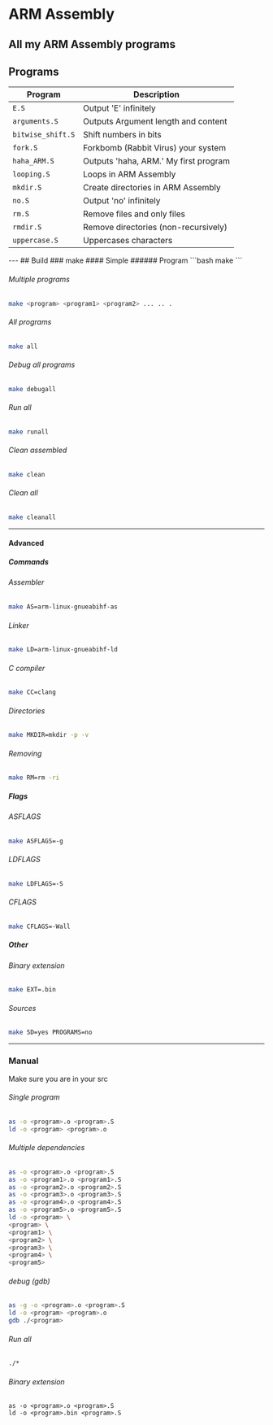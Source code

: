 # ARM Assembly
All my ARM Assembly programs
---
## Programs
<table>
<thead>
	<tr>
		<th>Program</th>
		<th>Description</th>
	</tr>
</thead>
<tbody>
	<tr>
		<td>
			<code>E.S</code>
		</td>
    		<td>Output 'E' infinitely</td>
	</tr>
	<tr>
		<td>
			<code>arguments.S</code>
		</td>
		<td>Outputs Argument length and content</td>
	</tr>
	<tr>
		<td>
			<code>bitwise_shift.S</code>
		</td>
	<td>Shift numbers in bits</td>
	</tr>
	<tr>
		<td>
			<code>fork.S</code>
		</td>
		<td>Forkbomb (Rabbit Virus) your system</td>
	</tr>
	<tr>
		<td>
			<code>haha_ARM.S</code>
		</td>
		<td>Outputs 'haha, ARM.' My first program</td>
	</tr>
	<tr>
		<td>
			<code>looping.S</code>
		</td>
    		<td>Loops in ARM Assembly</td>
	</tr>
	<tr>
		<td>
			<code>mkdir.S</code>
		</td>
    		<td>Create directories in ARM Assembly</td>
	</tr>
	<tr>
		<td>
			<code>no.S</code>
		</td>
		<td>Output 'no' infinitely</td>
	</tr>
	<tr>
		<td>
			<code>rm.S</code>
		</td>
		<td>Remove files and only files</td>
	</tr>
	<tr>
		<td>
			<code>rmdir.S</code>
		</td>
		<td>Remove directories (non-recursively)</td>
	</tr>
	<tr>
		<td>
			<code>uppercase.S</code>
		</td>
		<td>Uppercases characters</td>
	</tr>
</tbody>
</table>
---
## Build
### make
#### Simple
###### Program
```bash
make <program>
```

###### Multiple programs
```bash
make <program> <program1> <program2> ... .. .
```

###### All programs
```bash
make all
```

###### Debug all programs
```bash
make debugall
```

###### Run all
```bash
make runall
```

###### Clean assembled
```bash
make clean
```

###### Clean all
```bash
make cleanall
```
----
#### Advanced
##### Commands
###### Assembler
```bash
make AS=arm-linux-gnueabihf-as
```

###### Linker
```bash
make LD=arm-linux-gnueabihf-ld
```

###### C compiler
```bash
make CC=clang
```

###### Directories
```bash
make MKDIR=mkdir -p -v
```

###### Removing
```bash
make RM=rm -ri
```
##### Flags
###### ASFLAGS
```bash
make ASFLAGS=-g
```

###### LDFLAGS
```bash
make LDFLAGS=-S
```

###### CFLAGS
```bash
make CFLAGS=-Wall
```
##### Other
###### Binary extension
```bash
make EXT=.bin
```
###### Sources
```bash
make SD=yes PROGRAMS=no
```
---
### Manual
Make sure you are in your src
###### Single program
```bash
as -o <program>.o <program>.S
ld -o <program> <program>.o
```

###### Multiple dependencies
```bash
as -o <program>.o <program>.S
as -o <program1>.o <program1>.S
as -o <program2>.o <program2>.S
as -o <program3>.o <program3>.S
as -o <program4>.o <program4>.S
as -o <program5>.o <program5>.S
ld -o <program> \
<program> \
<program1> \
<program2> \
<program3> \
<program4> \
<program5>
```

###### debug (gdb)
```bash
as -g -o <program>.o <program>.S
ld -o <program> <program>.o
gdb ./<program>
```

###### Run all
```bash
./*
```

###### Binary extension
```
as -o <program>.o <program>.S
ld -o <program>.bin <program>.S
```

